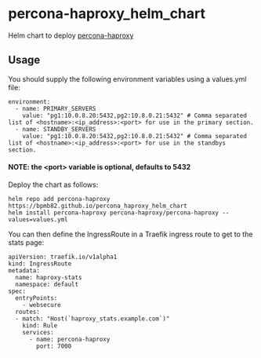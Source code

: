 # percona-haproxy_helm_chart

Helm chart to deploy [percona-haproxy](https://github.com/bpmb82/percona-haproxy)

## Usage

You should supply the following environment variables using a values.yml file:

```
environment:
  - name: PRIMARY_SERVERS
    value: "pg1:10.0.8.20:5432,pg2:10.8.0.21:5432" # Comma separated list of <hostname>:<ip_address>:<port> for use in the primary section.
  - name: STANDBY_SERVERS
    value: "pg1:10.0.8.20:5432,pg2:10.8.0.21:5432" # Comma separated list of <hostname>:<ip_address>:<port> for use in the standbys section.
```

#### NOTE: the \<port> variable is optional, defaults to 5432

Deploy the chart as follows:

```
helm repo add percona-haproxy https://bpmb82.github.io/percona_haproxy_helm_chart
helm install percona-haproxy percona-haproxy/percona-haproxy --values=values.yml
```

You can then define the IngressRoute in a Traefik ingress route to get to the stats page:

```
apiVersion: traefik.io/v1alpha1
kind: IngressRoute
metadata:
  name: haproxy-stats
  namespace: default
spec:
  entryPoints:
    - websecure
  routes:
  - match: "Host(`haproxy_stats.example.com`)"
    kind: Rule
    services:
      - name: percona-haproxy
        port: 7000
```
